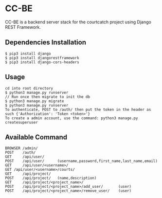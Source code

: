 # CC-BE

CC-BE is a backend server stack for the courtcatch project using Django REST Framework.

## Dependencies Installation
	
	$ pip3 install django
	$ pip3 install djangorestframework
	$ pip3 install django-cors-headers

## Usage

	cd into root directory
	$ python3 manage.py runserver
	// Run once then migrate to init the db
	$ python3 manage.py migrate
	$ python3 manage.py runserver
	To authenticate, POST to /auth/ then put the token in the header as such {'Authorization': 'Token <token>'}
	To create a admin account, use the command: python3 manage.py createsuperuser

## Available Command

	BROWSER	/admin/
	POST	/auth/
	GET		/api/user/
	POST	/api/user/		(username,password,first_name,last_name,email)
	GET		/api/user/<username>/
	GET	/api/user/<username>/courts/
	GET		/api/project/
	POST	/api/project/	(name,description)
	GET		/api/project/<project_name>/
	POST	/api/project/<project_name>/add_user/		(user)
	POST	/api/project/<project_name>/remove_user/	(user)
	

	

